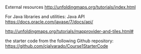 External resources
http://unfoldingmaps.org/tutorials/index.html

For Java libraries and utilities:  Java API 
https://docs.oracle.com/javase/7/docs/api/

http://unfoldingmaps.org/tutorials/mapprovider-and-tiles.html#

the starter code from the following Github repository:
https://github.com/cjalvarado/Course1StarterCode